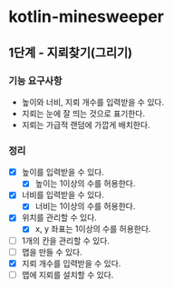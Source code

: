 # kotlin-minesweeper
## 1단계 - 지뢰찾기(그리기)

### 기능 요구사항
* 높이와 너비, 지뢰 개수를 입력받을 수 있다.
* 지뢰는 눈에 잘 띄는 것으로 표기한다.
* 지뢰는 가급적 랜덤에 가깝게 배치한다.

### 정리
- [X] 높이를 입력받을 수 있다.
  - [X] 높이는 1이상의 수를 허용한다.
- [X] 너비를 입력받을 수 있다.
  - [X] 너비는 1이상의 수를 허용한다.
- [X] 위치를 관리할 수 있다.
  - [X] x, y 좌표는 1이상의 수를 허용한다.
- [ ] 1개의 칸을 관리할 수 있다.
- [ ] 맵을 만들 수 있다.
- [X] 지뢰 개수를 입력받을 수 있다.
- [ ] 맵에 지뢰를 설치할 수 있다.
